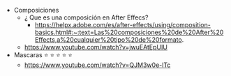 - Composiciones
	- ¿ Que es una composición en After Effecs?
		- https://helpx.adobe.com/es/after-effects/using/composition-basics.html#:~:text=Las%20composiciones%20de%20After%20Effects,a%20cualquier%20tipo%20de%20formato.
	- https://www.youtube.com/watch?v=jwuEAtEpUIU
- Mascaras ⭐ ⭐ ⭐ ⭐ ⭐
	- https://www.youtube.com/watch?v=QJM3w0e-lTc